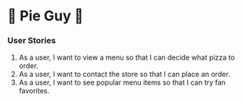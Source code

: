 # 🍕 Pie Guy 🍕
### User Stories
1. As a user, I want to view a menu so that I can decide what pizza to order.
2. As a user, I want to contact the store so that I can place an order.
3. As a user, I want to see popular menu items so that I can try fan favorites.